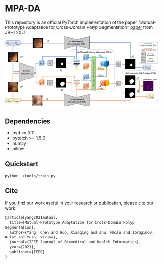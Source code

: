 # MPA-DA
This repository is an official PyTorch implementation of the paper "Mutual-Prototype Adaptation for Cross-Domain Polyp Segmentation" [paper](https://ieeexplore.ieee.org/stamp/stamp.jsp?tp=&arnumber=9423517) from JBHI 2021.
![](figs/framework.png)

## Dependencies
* python 3.7
* pytorch >= 1.5.0
* numpy
* pillow

## Quickstart
```
python ./tools/train.py
```

## Cite
If you find our work useful in your research or publication, please cite our work:
```
@article{yang2021mutual,
  title={Mutual-Prototype Adaptation for Cross-Domain Polyp Segmentation},
  author={Yang, Chen and Guo, Xiaoqing and Zhu, Meilu and Ibragimov, Bulat and Yuan, Yixuan},
  journal={IEEE Journal of Biomedical and Health Informatics},
  year={2021},
  publisher={IEEE}
}
```
